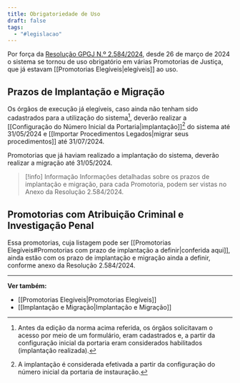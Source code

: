 ```yaml
---
title: Obrigatoriedade de Uso
draft: false
tags:
  - "#legislacao"
---
```

Por força da [Resolução GPGJ N.º 2.584/2024](https://www.mprj.mp.br/documents/20184/4655937/resolucao_2584.pdf), desde 26 de março de 2024 o sistema se tornou de uso obrigatório em várias Promotorias de Justiça, que já estavam [[Promotorias Elegíveis|elegíveis]] ao uso.

## Prazos de Implantação e Migração

Os órgãos de execução já elegíveis, caso ainda não tenham sido cadastrados para a utilização do sistema[^1], deverão realizar a [[Configuração do Número Inicial da Portaria|implantação]][^2] do sistema até 31/05/2024 e [[Importar Procedimentos Legados|migrar seus procedimentos]] até 31/07/2024.

Promotorias que já haviam realizado a implantação do sistema, deverão realizar a migração até 31/05/2024.

> [!info] Informação
> Informações detalhadas sobre os prazos de implantação e migração, para cada Promotoria, podem ser vistas no Anexo da Resolução 2.584/2024.

## Promotorias com Atribuição Criminal e Investigação Penal

Essa promotorias, cuja listagem pode ser [[Promotorias Elegíveis#Promotorias com prazo de implantação a definir|conferida aqui]], ainda estão com os prazo de implantação e migração ainda a definir, conforme anexo da Resolução 2.584/2024.

___
**Ver também:**
- [[Promotorias Elegíveis|Promotorias Elegíveis]]
- [[Implantação e Migração|Implantação e Migração]]

[^1]: Antes da edição da norma acima referida, os órgãos solicitavam o acesso por meio de um formulário, eram cadastrados e, a partir da configuração inicial da portaria eram considerados habilitados (implantação realizada).
[^2]: A implantação é considerada efetivada a partir da configuração do número inicial da portaria de instauração.